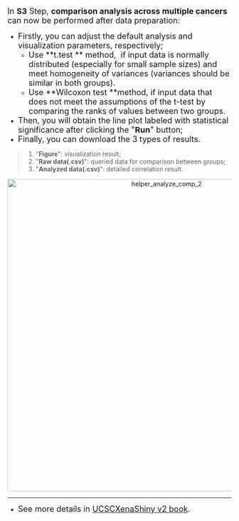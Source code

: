 <font size="4">In **S3** Step, **comparison analysis across multiple cancers** can now be performed after data preparation:</font>

- <font size="4">Firstly, you can adjust the default analysis and visualization parameters, respectively;</font>
  - <font size="4">Use **t.test ** method,  if input data is normally distributed (especially for small sample sizes) and meet homogeneity of variances (variances should be similar in both groups).</font>
  - <font size="4">Use **Wilcoxon test **method, if input data that does not meet the assumptions of the t-test by comparing the ranks of values between two groups.</font>
- <font size="4">Then, you will obtain the line plot labeled with statistical significance after clicking the "**Run**" button;</font>
- <font size="4">Finally, you can download the 3 types of results.</font>

> 1. "**Figure**": visualization result;
> 2. "**Raw data(.csv)**": queried data for comparison between groups;
> 3. "**Analyzed data(.csv)**": detailed correlation result.


<p align="center">
<img src="https://ucscxenashiny-1301043367.cos.ap-shanghai.myqcloud.com/Shiny-figures/helper_analyze_comp_2.png" alt="helper_analyze_comp_2"   width="700" />
</p>

---

- <font size="4"> See more details in [UCSCXenaShiny v2 book](https://lishensuo.github.io/UCSCXenaShiny_Book/). </font> 